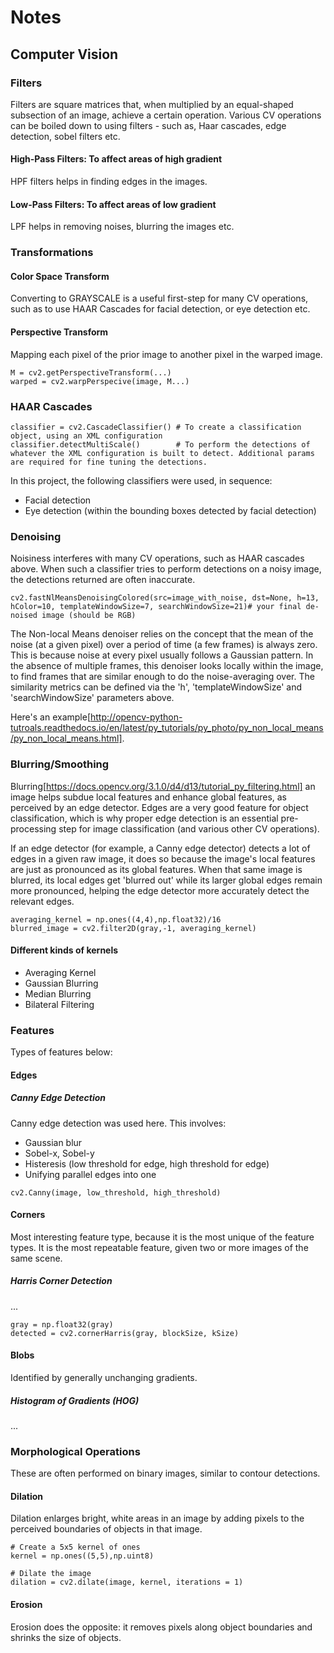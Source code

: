 # Notes

## Computer Vision

### Filters
Filters are square matrices that, when multiplied by an equal-shaped subsection of an image, achieve a certain operation. Various CV operations can be boiled down to using filters - such as, Haar cascades, edge detection, sobel filters etc.

#### High-Pass Filters: To affect areas of high gradient
HPF filters helps in finding edges in the images.

#### Low-Pass Filters: To affect areas of low gradient
LPF helps in removing noises, blurring the images etc.

### Transformations

#### Color Space Transform

Converting to GRAYSCALE is a useful first-step for many CV operations, such as to use HAAR Cascades for facial detection, or eye detection etc.

#### Perspective Transform

Mapping each pixel of the prior image to another pixel in the warped image.

```
M = cv2.getPerspectiveTransform(...)
warped = cv2.warpPerspecive(image, M...)
```

### HAAR Cascades

```
classifier = cv2.CascadeClassifier() # To create a classification object, using an XML configuration
classifier.detectMultiScale()        # To perform the detections of whatever the XML configuration is built to detect. Additional params are required for fine tuning the detections.
```

In this project, the following classifiers were used, in sequence:
- Facial detection
- Eye detection (within the bounding boxes detected by facial detection)

### Denoising

Noisiness interferes with many CV operations, such as HAAR cascades above. When such a classifier tries to perform detections on a noisy image, the detections returned are often inaccurate.

```
cv2.fastNlMeansDenoisingColored(src=image_with_noise, dst=None, h=13, hColor=10, templateWindowSize=7, searchWindowSize=21)# your final de-noised image (should be RGB)
```

The Non-local Means denoiser relies on the concept that the mean of the noise (at a given pixel) over a period of time (a few frames) is always zero. This is because noise at every pixel usually follows a Gaussian pattern. In the absence of multiple frames, this denoiser looks locally within the image, to find frames that are similar enough to do the noise-averaging over. The similarity metrics can be defined via the 'h', 'templateWindowSize' and 'searchWindowSize' parameters above.

Here's an example[http://opencv-python-tutroals.readthedocs.io/en/latest/py_tutorials/py_photo/py_non_local_means/py_non_local_means.html].

### Blurring/Smoothing

Blurring[https://docs.opencv.org/3.1.0/d4/d13/tutorial_py_filtering.html] an image helps subdue local features and enhance global features, as perceived by an edge detector. Edges are a very good feature for object classification, which is why proper edge detection is an essential pre-processing step for image classification (and various other CV operations).

If an edge detector (for example, a Canny edge detector) detects a lot of edges in a given raw image, it does so because the image's local features are just as pronounced as its global features. When that same image is blurred, its local edges get 'blurred out' while its larger global edges remain more pronounced, helping the edge detector more accurately detect the relevant edges.

```
averaging_kernel = np.ones((4,4),np.float32)/16
blurred_image = cv2.filter2D(gray,-1, averaging_kernel)
```

#### Different kinds of kernels

- Averaging Kernel
- Gaussian Blurring
- Median Blurring
- Bilateral Filtering

### Features

Types of features below:

#### Edges

##### Canny Edge Detection
Canny edge detection was used here. This involves:
- Gaussian blur
- Sobel-x, Sobel-y
- Histeresis (low threshold for edge, high threshold for edge)
- Unifying parallel edges into one

```
cv2.Canny(image, low_threshold, high_threshold)
```

#### Corners
Most interesting feature type, because it is the most unique of the feature types. It is the most repeatable feature, given two or more images of the same scene.

##### Harris Corner Detection

...

```
gray = np.float32(gray)
detected = cv2.cornerHarris(gray, blockSize, kSize)
```

#### Blobs
Identified by generally unchanging gradients.

##### Histogram of Gradients (HOG)

...

### Morphological Operations
These are often performed on binary images, similar to contour detections.

#### Dilation
Dilation enlarges bright, white areas in an image by adding pixels to the perceived boundaries of objects in that image. 

```
# Create a 5x5 kernel of ones
kernel = np.ones((5,5),np.uint8)

# Dilate the image
dilation = cv2.dilate(image, kernel, iterations = 1)
```

#### Erosion
Erosion does the opposite: it removes pixels along object boundaries and shrinks the size of objects.

```

```
